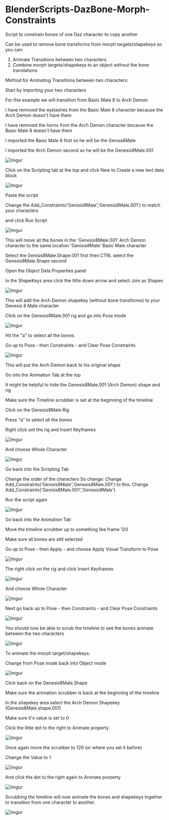 # BlenderScripts-DazBone-Morph-Constraints
Script to constrain bones of one Daz character to copy another 

Can be used to remove bone transforms from morph targets/shapekeys so you can:
1. Animate Transitions between two characters
2. Combine morph targets/shapekeys to an object without the bone translations

Method for Animating Transitions between two characters:

Start by importing your two characters

For this example we will transition from Basic Male 8 to Arch Demon

I have removed the eyelashes from the Basic Male 8 character because the Arch Demon doesn't have them

I have removed the horns from the Arch Demon character because the Basic Male 8 doesn't have them

I imported the Basic Male 8 first so he will be the Gensis8Male

I imported the Arch Demon second so he will be the Genesis8Male.001

![Imgur](https://i.imgur.com/uL8q6Uw.png)

Click on the Scripting tab at the top and click New to Create a new text data block

![Imgur](https://i.imgur.com/PiMnchC.png)

Paste the script

Change the Add_Constraints('Genisis8Male','Genesis8Male.001') to match your characters

and click Run Script

![Imgur](https://i.imgur.com/ZvxGSVB.png)

This will move all the bones in the 'Genesis8Male.001' Arch Demon character to the same location 'Genisis8Male' Basic Male character

Select the Genisis8Male.Shape.001 first then CTRL select the Genesis8Male.Shape second

Open the Object Data Properties panel

In the ShapeKeys area click the little down arrow and select Join as Shapes

![Imgur](https://i.imgur.com/MxJY0vf.png)

This will add the Arch Demon shapekey (without bone transforms) to your Genesis 8 Male character

Click on the Genesis8Male.001 rig and go into Pose mode

![Imgur](https://i.imgur.com/dOVcIps.png)

Hit the "a" to select all the bones

Go up to Pose - then Constraints - and Clear Pose Constraints

![Imgur](https://i.imgur.com/uAH9qHB.png)

This will put the Arch Demon back to his original shape

Go into the Animation Tab at the top

It might be helpful to hide the Genesis8Male.001 (Arch Demon) shape and rig

Make sure the Timeline scrubber is set at the beginning of the timeline

Click on the Genesis8Male Rig

Press "a" to select all the bones

Right click ont the rig and Insert Keyframes

![Imgur](https://i.imgur.com/hiup42a.png)

And choose Whole Character

![Imgur](https://i.imgur.com/eD67rnx.png)

Go back into the Scripting Tab

Change the order of the characters
So change:
Change Add_Constraints('Genisis8Male','Genesis8Male.001')
to this:
Change Add_Constraints('Genisis8Male.001','Genesis8Male')

Run the script again

![Imgur](https://i.imgur.com/76MmrFy.png)

Go back into the Animation Tab

Move the timeline scrubber up to something like frame 120

Make sure all bones are still selected

Go up to Pose - then Apply - and choose Apply Visual Transform to Pose

![Imgur](https://i.imgur.com/rCChUSm.png)

The right click on the rig and click Insert Keyframes

![Imgur](https://i.imgur.com/FtKmLeM.png)

And choose Whole Character

![Imgur](https://i.imgur.com/8ejaVkZ.png)

Next go back up to Pose - then Constraints - and Clear Pose Constraints

![Imgur](https://i.imgur.com/r5RDBs7.png)

You should now be able to scrub the timeline to see the bones animate between the two characters

![Imgur](https://i.imgur.com/zEbiVU3.png)

To animate the morph target/shapekeys:

Change from Pose mode back into Object mode

![Imgur](https://i.imgur.com/vluFSam.png)

Click back on the Genesis8Male.Shape

Make sure the animation scrubber is back at the beginning of the timeline

In the shapekey area select the Arch Demon Shapekey (Genesis8Male.shape.001)

Make sure it's value is set to 0

Click the little dot to the right to Animate property

![Imgur](https://i.imgur.com/Zzc2GNp.png)

Once again move the scrubber to 120 (or where you set it before)

Change the Value to 1

![Imgur](https://i.imgur.com/ZSAkIYZ.png)

And click the dot to the right again to Animate porperty

![Imgur](https://i.imgur.com/uWuqh1z.png)

Scrubbing the timeline will now animate the bones and shapekeys together to transition from one character to another.

![Imgur](https://i.imgur.com/hHB4ohj.png)
